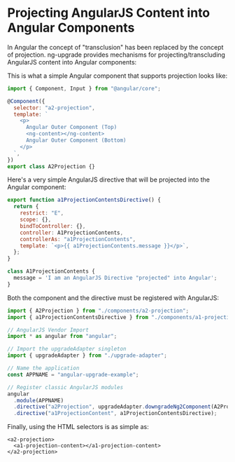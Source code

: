 # Projecting AngularJS Content into Angular Components

In Angular the concept of "transclusion" has been replaced by the concept of projection. ng-upgrade provides mechanisms for projecting/transcluding AngularJS content into Angular components:

This is what a simple Angular component that supports projection looks like:

```javascript
import { Component, Input } from "@angular/core";

@Component({
  selector: "a2-projection",
  template: `
    <p>
      Angular Outer Component (Top)
      <ng-content></ng-content>
      Angular Outer Component (Bottom)
    </p>
  `,
})
export class A2Projection {}
```

Here's a very simple AngularJS directive that will be projected into the Angular component:

```javascript
export function a1ProjectionContentsDirective() {
  return {
    restrict: "E",
    scope: {},
    bindToController: {},
    controller: A1ProjectionContents,
    controllerAs: "a1ProjectionContents",
    template: `<p>{{ a1ProjectionContents.message }}</p>`,
  };
}

class A1ProjectionContents {
  message = 'I am an AngularJS Directive "projected" into Angular';
}
```

Both the component and the directive must be registered with AngularJS:

```javascript
import { A2Projection } from "./components/a2-projection";
import { a1ProjectionContentsDirective } from "./components/a1-projection-contents";

// AngularJS Vendor Import
import * as angular from "angular";

// Import the upgradeAdapter singleton
import { upgradeAdapter } from "./upgrade-adapter";

// Name the application
const APPNAME = "angular-upgrade-example";

// Register classic AngularJS modules
angular
  .module(APPNAME)
  .directive("a2Projection", upgradeAdapter.downgradeNg2Component(A2Projection))
  .directive("a1ProjectionContent", a1ProjectionContentsDirective);
```

Finally, using the HTML selectors is as simple as:

```markup
<a2-projection>
  <a1-projection-content></a1-projection-content>
</a2-projection>
```
